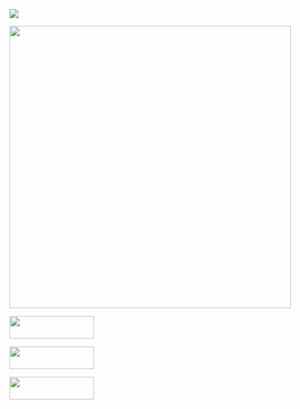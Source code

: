 
<a href="https://git.io/typing-svg"><img src="https://readme-typing-svg.demolab.com?font=Doto&weight=600&center=%D0%B8%D1%81%D1%82%D0%B8%D0%BD%D0%BD%D1%8B%D0%B9&vCenter=%D0%9B%D0%9E%D0%96%D0%AC&multiline=true&repeat=%D0%9B%D0%9E%D0%96%D0%AC&random=%D0%9B%D0%9E%D0%96%D0%AC&width=660&height=100&lines=Hi!+I+am+a+beginner+developer+from+Belarus.;Now+I+am+studying+in+Minsk+at+the+university+BSTU.;As+my+successes+I+will+post+here+my+projects."  /></a>

<img src="https://github-readme-stats.vercel.app/api/top-langs/?username=tmg24aqua&layout=donut&theme=radical" width="500"/>



<p>
<a href="https://t.me/tmg_aqua" >
  <img src="https://img.shields.io/badge/Telegram-2CA5E0?style=plastic&logo=telegram&logoColor=white" width="150" height="40px"/>
</a>
</p>
<p>
<a href="https://www.instagram.com/tmg.aqua">
  <img src="https://img.shields.io/badge/Instagram-%23E4405F.svg?style=plastic&logo=Instagram&logoColor=white" width="150" height="40px"/>
</a>
</p>
<p>
<a href="mail:ezerskijn9@gmail.com">
  <img src="https://img.shields.io/badge/Gmail-D14836?style=plastic&logo=gmail&logoColor=white" width="150" height="40px" />
</a>
</p>
